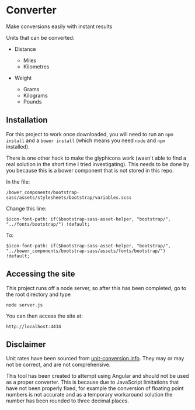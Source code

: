 Converter
=========

Make conversions easily with instant results

Units that can be converted:

- Distance
	- Miles
	- Kilometres

- Weight
	- Grams
	- Kilograms
	- Pounds

Installation
------------

For this project to work once downloaded, you will need to run an `npm install`
and a `bower install` (which means you need `node` and `npm` installed).

There is one other hack to make the glyphicons work (wasn't able to find a real
solution in the short time I tried investigating). This needs to be done by you
because this is a bower component that is not stored in this repo.

In the file:

`/bower_components/bootstrap-sass/assets/stylesheets/bootstrap/variables.scss`

Change this line:

`$icon-font-path: if($bootstrap-sass-asset-helper, "bootstrap/", "../fonts/bootstrap/") !default;`

To:

`$icon-font-path: if($bootstrap-sass-asset-helper, "bootstrap/", "../bower_components/bootstrap-sass/assets/fonts/bootstrap/") !default;`

Accessing the site
------------------

This project runs off a node server, so after this has been completed, go to the
root directory and type

`node server.js`

You can then access the site at:

`http://localhost:4434`

Disclaimer
----------

Unit rates have been sourced from [unit-conversion.info](http://www.unit-conversion.info/).
They may or may not be correct, and are not comprehensive.

This tool has been created to attempt using Angular and should not be used as a
proper converter. This is because due to JavaScript limitations that have not
been properly fixed, for example the conversion of floating point numbers is not
accurate and as a temporary workaround solution the number has been rounded to
three decimal places.